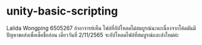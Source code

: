 # unity-basic-scripting

Lalida Wongping 6505267
ถ้าอาจารย์เห็น ไฟล์ที่อัปโหลดไม่สมบูรณ์นะคะเนื่องจากโค้ดมันมีปัญหาขอส่งเพื่อเช็คชื่อก่อน เดี่ยววันที่ 2/11/2565 จะอัปโหลดไฟล์ที่สมบูรณ์เเละส่งใหม่ค่ะ

